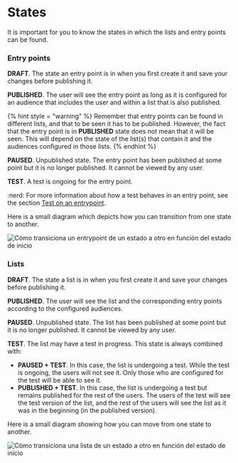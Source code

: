 # States

It is important for you to know the states in which the lists and entry points can be found.

### Entry points

**DRAFT**. The state an entry point is in when you first create it and save your changes before publishing it.

**PUBLISHED**. The user will see the entry point as long as it is configured for an audience that includes the user and within a list that is also published.

{% hint style = "warning" %} Remember that entry points can be found in different lists, and that to be seen it has to be published. However, the fact that the entry point is in **PUBLISHED** state does not mean that it will be seen. This will depend on the state of the list(s) that contain it and the audiences configured in those lists. {% endhint %}

**PAUSED**. Unpublished state. The entry point has been published at some point but it is no longer published. It cannot be viewed by any user.

**TEST**. A test is ongoing for the entry point.

:nerd: For more information about how a test behaves in an entry point, see the section [Test on an entrypoint](como-hacer-un-test.md#test-sobre-un-entrypoint).

Here is a small diagram which depicts how you can transition from one state to another.

![Cómo transiciona un entrypoint de un estado a otro en función del estado de inicio ](.gitbook/assets/Estados_entrypoint.png)

### Lists

**DRAFT**. The state a list is in when you first create it and save your changes before publishing it.

**PUBLISHED**. The user will see the list and the corresponding entry points according to the configured audiences.

**PAUSED**. Unpublished state. The list has been published at some point but it is no longer published. It cannot be viewed by any user.

**TEST**. The list may have a test in progress. This state is always combined with:

- **PAUSED + TEST**. In this case, the list is undergoing a test. While the test is ongoing, the users will not see it. Only those who are configured for the test will be able to see it.
- **PUBLISHED + TEST**. In this case, the list is undergoing a test but remains published for the rest of the users. The users of the test will see the test version of the list, and the rest of the users will see the list as it was in the beginning (in the published version).

Here is a small diagram showing how you can move from one state to another.

![Cómo transiciona una lista de un estado a otro en función del estado de inicio](https://github.com/nazaretcaballo-CX/entrypoints-CMS/blob/ES/en-US/.gitbook/assets/Estados_listas.png?raw=true)
